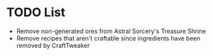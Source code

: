 # TODO List
* Remove non-generated ores from Astral Sorcery's Treasure Shrine
* Remove recipes that aren't craftable since ingredients have been removed by CraftTweaker
